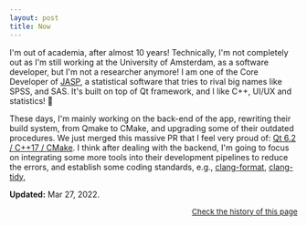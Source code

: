 ```yaml
---
layout: post
title: Now
---
```


I'm out of academia, after almost 10 years! Technically, I'm not completely out as I'm still working at the University of Amsterdam, as a software developer, but I'm not a researcher anymore! I am one of the Core Developer of [JASP](https://jasp-stats.org), a statistical software that tries to rival big names like SPSS, and SAS. It's built on top of Qt framework, and I like C++, UI/UX and statistics! 🙂

These days, I'm mainly working on the back-end of the app, rewriting their build system, from Qmake to CMake, and upgrading some of their outdated procedures. We just merged this massive PR that I feel very proud of: [Qt 6.2 / C++17 / CMake](https://github.com/jasp-stats/jaspResults/pull/15). I think after dealing with the backend, I'm going to focus on integrating some more tools into their development pipelines to reduce the errors, and establish some coding standards, e.g., [clang-format](https://clang.llvm.org/docs/ClangFormat.html), [clang-tidy](https://clang.llvm.org/extra/clang-tidy/),

**Updated:** Mar 27, 2022.

<div align="right"><a style="font-size:small;" href="https://github.com/amirmasoudabdol/amirmasoudabdol.name/blob/gh-pages/now.md">Check the history of this page</a></div>
